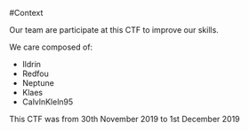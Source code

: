 #Context

Our team are participate at this CTF to improve our skills.

We care composed of:
- Ildrin
- Redfou
- Neptune
- Klaes
- CalvlnKleln95

This CTF was from 30th November 2019 to 1st December 2019
